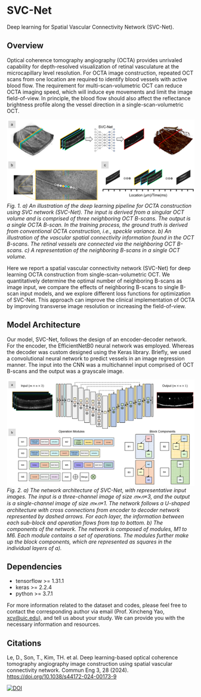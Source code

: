 # SVC-Net
Deep learning for Spatial Vascular Connectivity Network (SVC-Net).

## Overview
Optical coherence tomography angiography (OCTA) provides unrivaled capability for depth-resolved visualization of retinal vasculature at the microcapillary level resolution. For OCTA image construction, repeated OCT scans from one location are required to identify blood vessels with active blood flow. The requirement for multi-scan-volumetric OCT can reduce OCTA imaging speed, which will induce eye movements and limit the image field-of-view. In principle, the blood flow should also affect the reflectance brightness profile along the vessel direction in a single-scan-volumetric OCT.

![Spatial vascular connectivity (SVC) between adjacent OCT scans contains both spatial and temporal information that can be used as inference for deep learning OCTA prediction.](/misc/project_overview.png)
*Fig. 1. a) An illustration of the deep learning pipeline for OCTA construction using SVC network (SVC-Net). The input is derived from a singular OCT volume and is comprised of three neighboring OCT B-scans. The output is a single OCTA B-scan. In the training process, the ground truth is derived from conventional OCTA construction, i.e., speckle variance. b) An illustration of the vascular spatial connectivity information found in the OCT B-scans. The retinal vessels are connected via the neighboring OCT B-scans. c) A representation of the neighboring B-scans in a single OCT volume.*

Here we report a spatial vascular connectivity network (SVC-Net) for deep learning OCTA construction from single-scan-volumetric OCT. We quantitatively determine the optimal number of neighboring B-scans as image input, we compare the effects of neighboring B-scans to single B-scan input models, and we explore different loss functions for optimization of SVC-Net. This approach can improve the clinical implementation of OCTA by improving transverse image resolution or increasing the field-of-view.

## Model Architecture

Our model, SVC-Net, follows the design of an encoder-decoder network. For the encoder, the EfficientNetB0 neural network was employed. Whereas the decoder was custom designed using the Keras library. Briefly, we used a convolutional neural network to predict vessels in an image regression manner. The input into the CNN was a multichannel input comprised of OCT B-scans and the output was a grayscale image.

![SVC-Net is an encoder-decoder network. ](/misc/network_architecture.png)
*Fig. 2. a) The network architecture of SVC-Net, with representative input images. The input is a three-channel image of size 𝑚×𝑛×3, and the output is a single-channel image of size 𝑚×𝑛×1. The network follows a U-shaped architecture with cross connections from encoder to decoder network represented by dashed arrows. For each layer, the information between each sub-block and operation flows from top to bottom. b) The components of the network. The network is composed of modules, M1 to M6. Each module contains a set of operations. The modules further make up the block components, which are represented as squares in the individual layers of a).*

## Dependencies

- tensorflow >= 1.31.1
- keras >= 2.2.4
- python >= 3.7.1

For more information related to the dataset and codes, please feel free to contact the corresponding author via email (Prof. Xincheng Yao, xcy@uic.edu), and tell us about your study. We can provide you with the necessary information and resources.

## Citations
Le, D., Son, T., Kim, TH. et al. Deep learning-based optical coherence tomography angiography image construction using spatial vascular connectivity network. Commun Eng 3, 28 (2024). https://doi.org/10.1038/s44172-024-00173-9

[![DOI](https://zenodo.org/badge/736834011.svg)](https://zenodo.org/doi/10.5281/zenodo.10443044)
